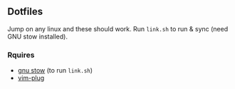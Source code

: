 ## Dotfiles

Jump on any linux and these should work. Run `link.sh` to run & sync (need GNU stow installed).

### Rquires
 - [gnu stow](https://www.gnu.org/software/stow/) (to run `link.sh`)
 - [vim-plug](https://github.com/junegunn/vim-plug)
